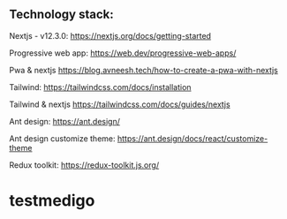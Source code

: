 ## Technology stack:

Nextjs - v12.3.0:
https://nextjs.org/docs/getting-started

Progressive web app:
https://web.dev/progressive-web-apps/

Pwa & nextjs
https://blog.avneesh.tech/how-to-create-a-pwa-with-nextjs

Tailwind:
https://tailwindcss.com/docs/installation

Tailwind & nextjs
https://tailwindcss.com/docs/guides/nextjs

Ant design:
https://ant.design/

Ant design customize theme:
https://ant.design/docs/react/customize-theme

Redux toolkit:
https://redux-toolkit.js.org/
# testmedigo
